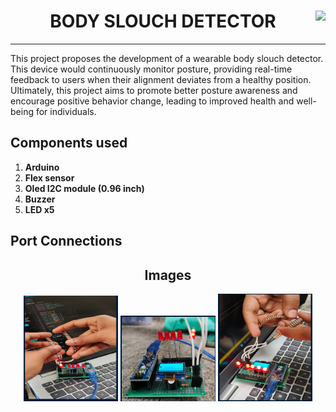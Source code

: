<h1 align="center">BODY SLOUCH DETECTOR
        <img align = "right"src="https://skillicons.dev/icons?i=arduino,c" />

</h1>

***


<p align="left">
This project proposes the development of a wearable body slouch detector. This device would continuously monitor posture, providing real-time feedback to users when their alignment deviates from a healthy position. Ultimately, this project aims to promote better posture awareness and encourage positive behavior change, leading to improved health and well-being for individuals.
</p>

## Components used
1. **Arduino** 
2. **Flex sensor**
3. **Oled I2C module (0.96 inch)**
4. **Buzzer**
5. **LED x5**

## Port Connections





<h2 align='center'> Images </h2> 
<p align='center'>
<img src='./imgs/img1.png' alt='images' width = 30% >
<img src='./imgs/img2.png' alt='images' width = 30% >
<img src='./imgs/img3.png' alt='images' width = 30% >
</p>

